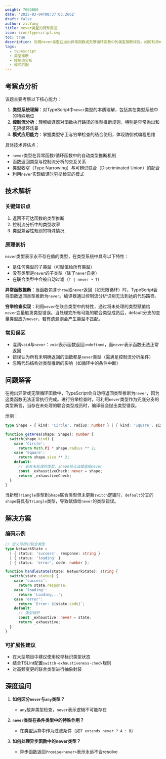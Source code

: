 ```yaml
---
weight: 7003000
date: '2025-03-04T08:37:03.206Z'
draft: false
author: zi.Yang
title: never类型的特殊用途
icon: icon/typescript.svg
toc: true
description: 说明never类型在抛出异常函数或无限循环函数中的类型推断规则。如何利用never类型实现穷尽性检查（Exhaustiveness checking）？
tags:
  - typescript
  - 类型推断
  - 控制流分析
  - 模式匹配
---
```


## 考察点分析

该题主要考察以下核心能力：

1. **类型系统理解**：对TypeScript中`never`类型的本质理解，包括其在类型系统中的特殊地位
2. **控制流分析**：理解编译器对函数执行路径的类型推断规则，特别是异常抛出和无限循环场景
3. **模式应用能力**：掌握类型守卫与穷举检查的结合使用，体现防御式编程思维

具体技术评估点：

- `never`类型在异常函数/循环函数中的自动类型推断机制
- 函数返回类型与控制流分析的交互关系
- 类型收窄（Type Narrowing）与可辨识联合（Discriminated Union）的配合
- 利用`never`实现编译时穷举检查的模式

## 技术解析

### 关键知识点

1. 返回不可达函数的类型推断
2. 控制流分析中的类型收窄
3. 类型兼容性规则的特殊情况

### 原理剖析

`never`类型表示永不存在值的类型，在类型系统中具有以下特性：

- 是任何类型的子类型（可赋值给所有类型）
- 没有类型是`never`的子类型（除了`never`自身）
- 在联合类型中会被自动过滤（`T | never → T`）

**异常函数推断**：当函数包含`throw`或`never`返回（如无限循环）时，TypeScript会将函数返回类型推断为`never`。编译器通过控制流分析识别无法到达的代码路径。

**穷举检查实现**：利用`never`在联合类型中的特性，通过将未处理的类型赋值给`never`变量触发类型错误。当处理完所有可能的联合类型成员后，default分支的变量类型应为`never`，若有遗漏则会产生类型不匹配。

### 常见误区

- 混淆`void`与`never`：`void`表示函数返回`undefined`，而`never`表示函数无法正常返回
- 错误认为所有未明确返回的函数都是`never`类型（需满足控制流分析条件）
- 忽略代码结构对类型推断的影响（如循环中的条件中断）

## 问题解答

在抛出异常或无限循环函数中，TypeScript会自动将返回类型推断为`never`，因为这类函数无法正常执行完成。进行穷举检查时，可利用`never`类型作为兜底分支的类型断言，当存在未处理的联合类型成员时，编译器会抛出类型错误。

示例：

```typescript
type Shape = { kind: 'Circle', radius: number } | { kind: 'Square', size: number };

function getArea(shape: Shape): number {
  switch(shape.kind) {
    case 'Circle':
      return Math.PI * shape.radius ** 2;
    case 'Square':
      return shape.size ** 2;
    default:
      // 若有未处理的类型，shape将无法赋值给never
      const _exhaustiveCheck: never = shape;
      return _exhaustiveCheck;
  }
}
```

当新增`Triangle`类型到`Shape`联合类型但未更新`switch`逻辑时，`default`分支的`shape`将具有`Triangle`类型，导致赋值给`never`的类型错误。

## 解决方案

### 编码示例

```typescript
// 定义可辨识联合类型
type NetworkState = 
  | { status: 'success', response: string }
  | { status: 'loading' }
  | { status: 'error', code: number };

function handleState(state: NetworkState): string {
  switch(state.status) {
    case 'success':
      return state.response;
    case 'loading':
      return 'Loading...';
    case 'error':
      return `Error: ${state.code}`;
    default:
      // 类型保护
      const _exhaustive: never = state;
      return _exhaustive;
  }
}
```

### 可扩展性建议

- 在大型项目中建议使用枚举标识类型状态
- 结合TSLint配置`switch-exhaustiveness-check`规则
- 对高频变更的联合类型进行抽象封装

## 深度追问

1. **如何区分`never`与`any`类型？**
   - `any`放弃类型检查，`never`表示逻辑不可能存在

2. **`never`类型在条件类型中的特殊作用？**
   - 在类型运算中作为过滤条件（如`T extends never ? A : B`）

3. **如何处理异步函数中的never类型？**
   - 异步函数返回`Promise<never>`表示永远不会resolve
